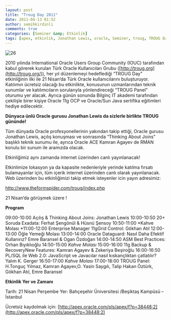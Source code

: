```yaml
---
layout: post
title: "Troug Day 2011"
date: 2011-04-13 01:52
author: semihkirdinli
comments: true
categories: [Seminer &amp; Etkinlik]
tags: [apex, etkinlik, Jonathan Lewis, oracle, Seminer, troug, TROUG Day]
---
```

![](http://semihkirdinli.files.wordpress.com/2011/10/26.gif "26")

2010 yılında International Oracle Users Group Community (IOUC) tarafından kabul görerek kurulan Türk Oracle Kullanıcıları Grubu ([http://troug.org](http://troug.org/)), her yıl düzenlemeyi hedeflediği “TROUG Day” etkinliğinin ilki ile 21 Nisan’da Türk Oracle kullanıcılarını buluşturuyor. Katılımın ücretsiz olacağı bu etkinlikte, konusunun uzmanlarından teknik sunumlar ve katılımcıların sorularıyla yönlendireceği “TROUG Panel” oturumu yer alacak. Ayrıca günün sonunda Bilginç IT akademi tarafından çekilişle birer kişiye Oracle 11g OCP ve Oracle/Sun Java sertifika eğitimleri hediye edilecektir.

**Dünyaca ünlü Oracle gurusu Jonathan Lewis da sizlerle birlikte TROUG gününde!**

Tüm dünyada Oracle profesyonellerinin yakından takip ettiği, Oracle gurusu Jonathan Lewis, açılış konuşması ve sonrasında “Thinking About Joins” başlıklı teknik sunumu ile, ayrıca Oracle ACE Kamran Agayev de RMAN konulu bir sunum ile aramızda olacak.

Etkinliğimiz aynı zamanda internet üzerinden canlı yayınlanacak!

Etkinlimize lokasyon ya da kapasite nedenleriyle yerinde katılma fırsatı bulamayanlar için, tüm içerik internet üzerinden canlı olarak yayınlanacak. Web üzerinden bu etkinliğimizi takip etmek isteyenler icin yayın adresimiz:

<a href="http://www.theformspider.com/troug/index.php" target="_blank">http://www.theformspider.com/troug/index.php</a>

21 Nisan’da görüşmek üzere !

**Program**

09:00-10:00 Açılış &amp; Thinking About Joins: Jonathan Lewis
10:00-10:50 20+ Soruda Exadata: Ferhat Şengönül &amp; Hüsnü Şensoy
10:50-11:00 *Kahve Molası
*11:00-12:00 Enterprise Manager 11gGrid Control: Gökhan Atıl
12:00-13:00 Öğle Yemeği Molası
13:00-14:00 Oracle Dataguard: Nasıl Daha Efektif Kullanırız? Emre Baransel &amp; Ogan Özdoğan
14:00-14:50 ASM Best Practices: Orhan Bıyıklıoğlu
14:50-15:00 *Kahve Molası*
15:00-16:00 11g Backup &amp; RecoveryNew Features: Kamran Agayev &amp; Zekeriya Beşiroğlu
16:00-16:50 PL/SQL ile Web 2.0: JavaScript ve Javacılar nasıl kıskançlıktan çatlatılır? Yalım K. Gerger
16:50-17:00 *Kahve Molası*
17:00-18:00 TROUG Panel: H.Tonguç Yılmaz, Kamran Agayev,O. Yasin Saygılı, Talip Hakan Öztürk, Gökhan Atıl, Emre Baransel

**Etkinlik Yer ve Zamanı**

Tarih: 21 Nisan Perşembe
Yer: Bahçeşehir Üniversitesi /Beşiktaş Kampüsü – İstanbul

Ücretsiz kaydolmak için: [http://apex.oracle.com/pls/apex/f?p=38448:2](http://apex.oracle.com/pls/apex/f?p=38448:2)
